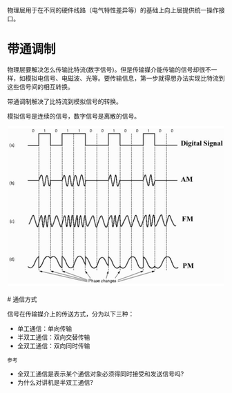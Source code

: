 物理层用于在不同的硬件线路（电气特性差异等）的基础上向上层提供统一操作接口。

# 带通调制

物理层要解决怎么传输比特流(数字信号)。但是传输媒介能传输的信号却很不一样，如模拟电信号、电磁波、光等。要传输信息，第一步就得想办法实现比特流到这些信号间的相互转换。

带通调制解决了比特流到模拟信号的转换。

模拟信号是连续的信号，数字信号是离散的信号。

<div align="center"> <img src="pics/c34f4503-f62c-4043-9dc6-3e03288657df.jpg" width="500"/> </div><br>
# 通信方式

信号在传输媒介上的传送方式，分为以下三种：

- 单工通信：单向传输
- 半双工通信：双向交替传输
- 全双工通信：双向同时传输

`参考`

- 全双工通信是表示某个通信对象必须得同时接受和发送信号吗?
- 为什么对讲机是半双工通信?



